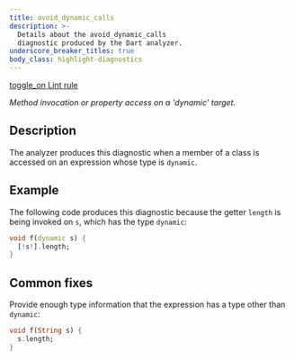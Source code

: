 ```yaml
---
title: avoid_dynamic_calls
description: >-
  Details about the avoid_dynamic_calls
  diagnostic produced by the Dart analyzer.
underscore_breaker_titles: true
body_class: highlight-diagnostics
---
```


<div class="tags">
  <a class="tag-label"
      href="/tools/linter-rules/avoid_dynamic_calls"
      title="Learn about the lint rule that enables this diagnostic."
      aria-label="Learn about the lint rule that enables this diagnostic."
      target="_blank">
    <span class="material-symbols" aria-hidden="true">toggle_on</span>
    <span>Lint rule</span>
  </a>
</div>

_Method invocation or property access on a 'dynamic' target._

## Description

The analyzer produces this diagnostic when a member of a class is accessed
on an expression whose type is `dynamic`.

## Example

The following code produces this diagnostic because the getter `length` is
being invoked on `s`, which has the type `dynamic`:

```dart
void f(dynamic s) {
  [!s!].length;
}
```

## Common fixes

Provide enough type information that the expression has a type other than
`dynamic`:

```dart
void f(String s) {
  s.length;
}
```
